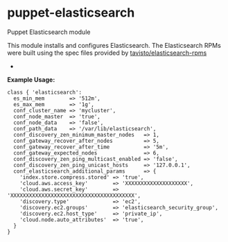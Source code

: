 puppet-elasticsearch
====================

Puppet Elasticsearch module

This module installs and configures Elasticsearch. The Elasticsearch RPMs were built using the spec files provided by [tavisto/elasticsearch-rpms](https://github.com/tavisto/elasticsearch-rpms)

-

**Example Usage:**

```puppet
class { 'elasticsearch':
  es_min_mem        => '512m',
  es_max_mem        => '1g',
  conf_cluster_name => 'mycluster',
  conf_node_master  => 'true',
  conf_node_data    => 'false',
  conf_path_data    => '/var/lib/elasticsearch',
  conf_discovery_zen_minimum_master_nodes   => 1,
  conf_gateway_recover_after_nodes          => 5,
  conf_gateway_recover_after_time           => '5m',
  conf_gateway_expected_nodes               => 6,
  conf_discovery_zen_ping_multicast_enabled => 'false',
  conf_discovery_zen_ping_unicast_hosts     => '127.0.0.1',
  conf_elasticsearch_additional_params      => {
    'index.store.compress.stored' => 'true',
    'cloud.aws.access_key'        => 'XXXXXXXXXXXXXXXXXXXX',
    'cloud.aws.secret_key'        => 'XXXXXXXXXXXXXXXXXXXXXXXXXXXXXXXXXXXXXXXX',
    'discovery.type'              => 'ec2',
    'discovery.ec2.groups'        => 'elasticsearch_security_group',
    'discovery.ec2.host_type'     => 'private_ip',
    'cloud.node.auto_attributes'  => 'true',
  }
}
```
